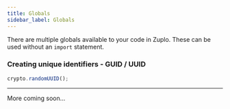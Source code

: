 ```yaml
---
title: Globals
sidebar_label: Globals
---
```


There are multiple globals available to your code in Zuplo. These can be used without an `import` statement.

### Creating unique identifiers - GUID / UUID

```ts
crypto.randomUUID();
```

---

More coming soon...
